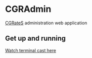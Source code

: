 # CGRAdmin

[CGRateS](https://github.com/cgrates/cgrates/ "CGRateS") administration web application

## Get up and running

[Watch terminal cast here](https://asciinema.org/a/17066)
